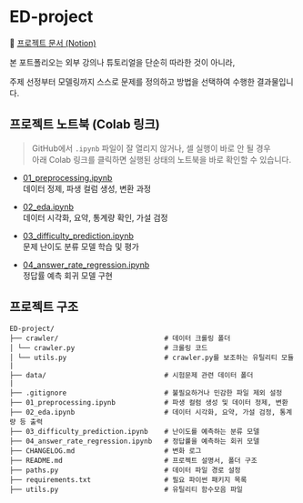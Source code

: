 # ED-project
📄 [프로젝트 문서 (Notion)](https://www.notion.so/2103c85c39ef80e1b456d0a53ff84089)

본 포트폴리오는 외부 강의나 튜토리얼을 단순히 따라한 것이 아니라, 

주제 선정부터 모델링까지 스스로 문제를 정의하고 방법을 선택하여 수행한 결과물입니다.

## 프로젝트 노트북 (Colab 링크)

> GitHub에서 `.ipynb` 파일이 잘 열리지 않거나, 셀 실행이 바로 안 될 경우  
> 아래 Colab 링크를 클릭하면 실행된 상태의 노트북을 바로 확인할 수 있습니다.

- [01_preprocessing.ipynb](https://colab.research.google.com/github/sonkeehoon/ED-project/blob/main/01_preprocess.ipynb)  
  데이터 정제, 파생 컬럼 생성, 변환 과정

- [02_eda.ipynb](https://colab.research.google.com/github/sonkeehoon/ED-project/blob/main/02_eda.ipynb)  
  데이터 시각화, 요약, 통계량 확인, 가설 검정

- [03_difficulty_prediction.ipynb](https://colab.research.google.com/github/sonkeehoon/ED-project/blob/main/03_difficulty_prediction.ipynb)  
  문제 난이도 분류 모델 학습 및 평가

- [04_answer_rate_regression.ipynb](https://colab.research.google.com/github/sonkeehoon/ED-project/blob/main/04_answer_rate_regression.ipynb)  
  정답률 예측 회귀 모델 구현

## 프로젝트 구조
```
ED-project/
├── crawler/                          # 데이터 크롤링 폴더
│ └── crawler.py                      # 크롤링 코드
│ └── utils.py                        # crawler.py를 보조하는 유틸리티 모듈
|
├── data/                             # 시험문제 관련 데이터 폴더
|
├── .gitignore                        # 불필요하거나 민감한 파일 제외 설정 
├── 01_preprocessing.ipynb            # 파생 컬럼 생성 및 데이터 정제, 변환
├── 02_eda.ipynb                      # 데이터 시각화, 요약, 가설 검정, 통계량 등 출력
├── 03_difficulty_prediction.ipynb    # 난이도를 예측하는 분류 모델
├── 04_answer_rate_regression.ipynb   # 정답률을 예측하는 회귀 모델
├── CHANGELOG.md                      # 변화 로그
├── README.md                         # 프로젝트 설명서, 폴더 구조
├── paths.py                          # 데이터 파일 경로 설정
├── requirements.txt                  # 필요 파이썬 패키지 목록
├── utils.py                          # 유틸리티 함수모음 파일
```
